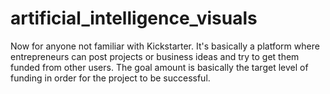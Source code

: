 # artificial_intelligence_visuals
Now for anyone not familiar with Kickstarter.
It's basically a platform where entrepreneurs can post projects or business ideas and try to get them
funded from other users.
The goal amount is basically the target level of funding in order for the project to be successful.
